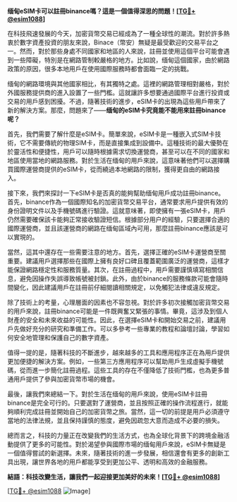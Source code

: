 **缅甸eSIM卡可以註冊binance嗎？這是一個值得深思的問題！[[TG💪+ @esim1088](https://t.me/s/esim1088)]**

在科技飛速發展的今天，加密貨幣交易已經成為了一種全球性的潮流。對於許多熱衷於數字資產投資的朋友來說，Binace（幣安）無疑是最受歡迎的交易平台之一。然而，對於那些身處不同國家和地區的人來說，註冊並使用這個平台可能會遇到一些障礙，特別是在網路管制較嚴格的地方。比如說，缅甸這個國家，由於網路政策的原因，很多本地用戶在使用國際服務時都會面臨一定的挑戰。

缅甸的網路環境與其他國家相比，有其獨特之處。這裡的網路管理相對嚴格，對於外國服務提供商的進入設置了一些門檻。這就讓許多想要通過國際平台進行投資或交易的用戶感到困擾。不過，隨著技術的進步，eSIM卡的出現為這些用戶帶來了新的解決方案。那麼，問題來了——**缅甸的eSIM卡究竟能不能用來註冊binance呢？**

首先，我們需要了解什麼是eSIM卡。簡單來說，eSIM卡是一種嵌入式SIM卡技術，它不需要傳統的物理SIM卡，而是直接集成到設備中。這種技術的最大優勢在於靈活性和便捷性，用戶可以隨時根據需求切換運營商，甚至可以在不同的國家和地區使用當地的網路服務。對於生活在缅甸的用戶來說，這意味著他們可以選擇購買國際運營商提供的eSIM卡，從而繞過本地網路的限制，獲得更自由的網路接入。

接下來，我們來探討一下eSIM卡是否真的能夠幫助缅甸用戶成功註冊binance。首先，binance作為一個國際知名的加密貨幣交易平台，通常要求用戶提供有效的身份證明文件以及手機號碼進行驗證。這就意味著，即使擁有一張eSIM卡，用戶仍然需要確保該卡能夠正常接收驗證短信。根據部分用户的經驗，只要選擇合適的國際運營商，並且該運營商的網路在缅甸區域內可用，那麼註冊binance應該是可以實現的。

當然，這其中還存在一些需要注意的地方。首先，選擇正確的eSIM卡運營商至關重要。建議用戶選擇那些在國際上擁有良好口碑且覆蓋範圍廣泛的運營商，這樣才能保證網路穩定性和服務質量。其次，在註冊過程中，用戶需要謹慎填寫相關信息，避免因操作失誤導致帳號被封鎖。此外，由於binance的服務條款可能會隨時間變化，因此建議用戶在註冊前仔細閱讀相關規定，以免觸犯法律或違反規定。

除了技術上的考量，心理層面的因素也不容忽視。對於許多初次接觸加密貨幣交易的用戶來說，註冊binance可能是一件既興奮又緊張的事情。畢竟，這涉及到個人財產的安全和未來收益的可能性。因此，在選擇eSIM卡和開始交易之前，建議用戶先做好充分的研究和準備工作。可以多參考一些專業的教程和論壇討論，學習如何安全地管理和保護自己的數字資產。

值得一提的是，隨著科技的不斷進步，越來越多的工具和應用程序正在為用戶提供更加便捷的解決方案。例如，一些第三方應用程序可以幫助用戶生成虛擬手機號碼，從而進一步簡化註冊過程。這些工具的存在不僅降低了技術門檻，也為更多普通用戶提供了參與加密貨幣市場的機會。

最後，讓我們來總結一下。對於生活在缅甸的用戶來說，使用eSIM卡註冊binance是完全可行的。只要選對了運營商，並且按照正確的操作流程進行，就能夠順利完成註冊並開始自己的加密貨幣之旅。當然，這一切的前提是用戶必須遵守當地的法律法規，並且保持謹慎的態度，避免因疏忽大意而造成不必要的損失。

總而言之，科技的力量正在改變我們的生活方式，也為全球化背景下的跨境金融活動提供了更多的可能性。對於渴望參與國際市場的缅甸用戶來說，eSIM卡無疑是一個值得嘗試的新選擇。未來，隨著技術的進一步發展，相信還會有更多的創新工具出現，讓世界各地的用戶都能享受到更加公平、透明和高效的金融服務。

**結語：科技改變生活，讓我們一起迎接更加美好的未來！[[TG💪+ @esim1088](https://t.me/s/esim1088)]**

[[TG💪+ @esim1088](https://t.me/s/esim1088) ![Image](https://i.postimg.cc/4NQfJmqS/Snipaste-2025-05-13-00-14-12.png)]